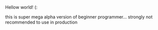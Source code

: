 Hellow world! (:

this is super mega alpha version of beginner programmer... strongly not recommended to use in production
